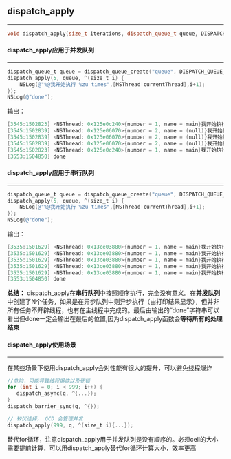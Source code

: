 ## dispatch_apply

-----

```c++
void dispatch_apply(size_t iterations, dispatch_queue_t queue, DISPATCH_NOESCAPE void (^block)(size_t));
```



#### dispatch_apply应用于并发队列

------

```objective-c
dispatch_queue_t queue = dispatch_queue_create("queue", DISPATCH_QUEUE_CONCURRENT);
dispatch_apply(5, queue, ^(size_t i) {
  	NSLog(@"%@我开始执行 %zu times",[NSThread currentThread],i+1);
});
NSLog(@"done");
```

输出：

```objective-c
[3545:1502823] <NSThread: 0x125e0c240>{number = 1, name = main}我开始执行 1 times
[3545:1502839] <NSThread: 0x125e06070>{number = 2, name = (null)}我开始执行 2 times
[3545:1502839] <NSThread: 0x125e06070>{number = 2, name = (null)}我开始执行 4 times
[3545:1502839] <NSThread: 0x125e06070>{number = 2, name = (null)}我开始执行 5 times
[3545:1502823] <NSThread: 0x125e0c240>{number = 1, name = main}我开始执行 3 times
[3553:1504850] done
```



#### dispatch_apply应用于串行队列

------

```objective-c
dispatch_queue_t queue = dispatch_queue_create("queue", DISPATCH_QUEUE_SERIAL);
dispatch_apply(5, queue, ^(size_t i) {
    NSLog(@"%@我开始执行 %zu times",[NSThread currentThread],i+1);
});
NSLog(@"done");
```

输出：

```objective-c
[3535:1501629] <NSThread: 0x13ce03880>{number = 1, name = main}我开始执行 1 times
[3535:1501629] <NSThread: 0x13ce03880>{number = 1, name = main}我开始执行 2 times
[3535:1501629] <NSThread: 0x13ce03880>{number = 1, name = main}我开始执行 3 times
[3535:1501629] <NSThread: 0x13ce03880>{number = 1, name = main}我开始执行 4 times
[3535:1501629] <NSThread: 0x13ce03880>{number = 1, name = main}我开始执行 5 times
[3553:1504850] done
```

**总结：**
 dispatch_apply在**串行队列**中按照顺序执行，完全没有意义。在**并发队列**中创建了N个任务，如果是在异步队列中则异步执行（由打印结果显示），但并非所有任务不开辟线程，也有在主线程中完成的。最后由输出的“done”字符串可以看出但done一定会输出在最后的位置,因为dispatch_apply函数会**等待所有的处理结束**



#### dispatch_apply使用场景

--------

在某些场景下使用dispatch_apply会对性能有很大的提升，可以避免线程爆炸

```objective-c
//危险，可能导致线程爆炸以及死锁
for (int i = 0; i < 999; i++) {
   dispatch_async(q, ^{...});
}
dispatch_barrier_sync(q, ^{});

// 较优选择， GCD 会管理并发
dispatch_apply(999, q, ^(size_t i){...});
```

替代for循环，注意dispatch_apply用于并发队列是没有顺序的。必须cell的大小需要提前计算，可以用dispatch_apply替代for循环计算大小，效率更高

